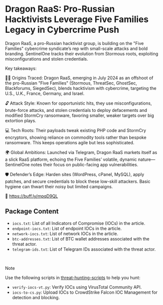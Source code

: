 # Dragon RaaS: Pro-Russian Hacktivists Leverage Five Families Legacy in Cybercrime Push

Dragon RaaS, a pro-Russian hacktivist group, is building on the "Five Families" cybercrime syndicate’s rep with small-scale attacks and bold branding. SentinelOne tracks their evolution from Stormous roots, exploiting misconfigurations and stolen credentials.

Key takeaways:

🕵️‍♂️ Origins Traced: Dragon RaaS, emerging in July 2024 as an offshoot of the pro-Russian "Five Families" (Stormous, ThreatSec, GhostSec, Blackforums, SiegedSec), blends hacktivism with cybercrime, targeting the U.S., U.K., France, Germany, and Israel.

🔓 Attack Style: Known for opportunistic hits, they use misconfigurations, brute-force attacks, and stolen credentials to deploy defacements and modified StormCry ransomware, favoring smaller, weaker targets over big extortion plays.

💻 Tech Roots: Their payloads tweak existing PHP code and StormCry encryptors, showing reliance on commodity tools rather than bespoke ransomware. This keeps operations agile but less sophisticated.

🌍 Global Ambitions: Launched via Telegram, Dragon RaaS markets itself as a slick RaaS platform, echoing the Five Families’ volatile, dynamic nature—SentinelOne notes their focus on public-facing app vulnerabilities.

🛡️ Defender’s Edge: Harden sites (WordPress, cPanel, MySQL), apply patches, and secure credentials to block these low-skill attackers. Basic hygiene can thwart their noisy but limited campaigns.

🔗 https://buff.ly/mpqD9QL

## Package Content

- `iocs.txt`: List of all Indicators of Compromise (IOCs) in the article.
- `endpoint-iocs.txt`: List of endpoint IOCs in the article.
- `network-iocs.txt`: List of network IOCs in the article.
- `btc-addresses.txt`: List of BTC wallet addresses associated with the threat actor.
- `telegram-ids.txt`: List of Telegram IDs associated with the threat actor.

<br>

> [!NOTE]
> Use the following scripts in [threat-hunting-scripts](../../threat-hunting-scripts/) to help you hunt:
>
> - `verify-iocs-vt.py`: Verify IOCs using VirusTotal Community API.
> - `iocs-to-cs.py`: Upload IOCs to CrowdStrike Falcon IOC Management for detection and blocking.
